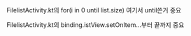 FilelistActivity.kt의 for(i in 0 until list.size)
여기서 until쓴거 중요

FilelistActivity.kt의 binding.istView.setOnItem...부터 끝까지 중요
